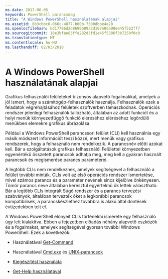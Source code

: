 ```yaml
---
ms.date: 2017-06-05
keywords: PowerShell parancsmag
title: "A Windows PowerShell használatának alapjai"
ms.assetid: 6b3cbbc8-060c-4877-b00b-7300dbbe4e28
ms.openlocfilehash: bd17786d2d8690b89a2d107e0da98ee45f5b2ff7
ms.sourcegitcommit: 18e3bfae83ffe282d3fd1a45f5386f3b7250f0c0
ms.translationtype: MT
ms.contentlocale: hu-HU
ms.lasthandoff: 02/03/2018
---
```

# <a name="windows-powershell-basics"></a>A Windows PowerShell használatának alapjai
Grafikus felhasználói felületeket bizonyos alapvető fogalmakkal, amelyek a jól ismert, hogy a számítógép-felhasználók használja. Felhasználók ezek a feladatok végrehajtásához felületek szoftverben támaszkodnak. Operációs rendszer jelenlegi felhasználók tallózható, általában az adott funkciót és a helyi menük környezetfüggő funkció eléréséhez eléréséhez legördülő menükben elemekre grafikus ábrázolása.

Például a Windows PowerShell parancssori felület (CLI) kell használnia egy másik módszert információt teszi közzé, mert menük vagy grafikus rendszerek, hogy a felhasználó nem rendelkezik. A parancsnév előtti azokat kell. Bár a szolgáltatások grafikus felhasználói Felülettel környezetben egyenértékű összetett parancsok adhatja meg, meg kell a gyakran használt parancsok és megismerése parancs paraméterei.

A legtöbb CLIs nem rendelkeznek, amelyek segítségével a felhasználó a felület további minták. CLIs volt az első operációs rendszer ismertetése, mivel számos parancs és a paraméter nevének sincs kijelölve önkényesen. Tömör parancs neve általában keresztül egyértelmű ők lettek választható. Bár a legtöbb CLIs integrált Súgó rendszer és a parancs tervezési szabványok, általában tervezték őket a legkorábbi parancsok kompatibilisek, a parancskészlethez továbbra is alakú által döntések évtizedekben telt el.

A Windows PowerShell előnyeit CLIs történelmi ismerete egy felhasználó úgy lett kialakítva. Ebben a fejezetben előadás néhány alapvető eszközök és a fogalmakat, amelyek segítségével gyorsan további Windows PowerShell. Ezek a következők:

- Használatával [Get-Command](/powershell/module/Microsoft.PowerShell.Core/get-command)

- Használatával [Cmd.exe](/windows-server/administration/windows-commands/cmd) és [UNIX-parancsok](/windows/wsl/reference)

- [Kiegészítést használata](../../core-powershell/console/using-tab-expansion.md)

- [Get-Help használatával](./getting-detailed-help-information.md)
